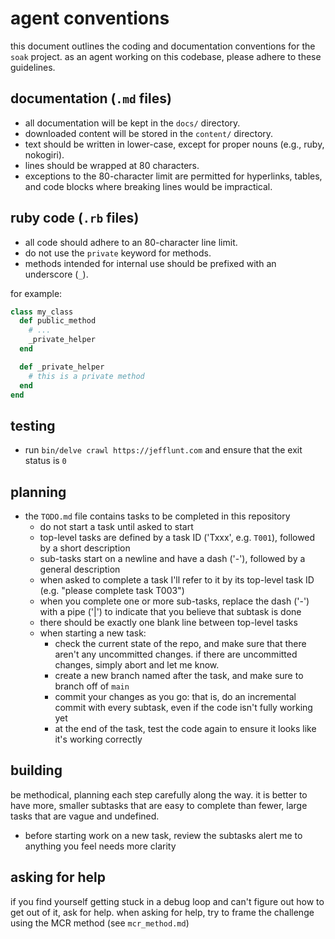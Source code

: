 # agent conventions

this document outlines the coding and documentation conventions for the `soak`
project. as an agent working on this codebase, please adhere to these
guidelines.

## documentation (`.md` files)

- all documentation will be kept in the `docs/` directory.
- downloaded content will be stored in the `content/` directory.
- text should be written in lower-case, except for proper nouns (e.g., ruby,
  nokogiri).
- lines should be wrapped at 80 characters.
- exceptions to the 80-character limit are permitted for hyperlinks, tables,
  and code blocks where breaking lines would be impractical.

## ruby code (`.rb` files)

- all code should adhere to an 80-character line limit.
- do not use the `private` keyword for methods.
- methods intended for internal use should be prefixed with an underscore (`_`).

for example:

```ruby
class my_class
  def public_method
    # ...
    _private_helper
  end

  def _private_helper
    # this is a private method
  end
end
```

## testing
- run `bin/delve crawl https://jefflunt.com` and ensure that the exit status is `0`

## planning

- the `TODO.md` file contains tasks to be completed in this repository
  - do not start a task until asked to start
  - top-level tasks are defined by a task ID ('Txxx', e.g. `T001`), followed by
    a short description
  - sub-tasks start on a newline and have a dash ('-'), followed by a general
    description
  - when asked to complete a task I'll refer to it by its top-level task ID
    (e.g. "please complete task T003")
  - when you complete one or more sub-tasks, replace the dash ('-') with a pipe
    ('|') to indicate that you believe that subtask is done
  - there should be exactly one blank line between top-level tasks
  - when starting a new task:
    - check the current state of the repo, and make sure that there aren't any
      uncommitted changes. if there are uncommitted changes, simply abort and
      let me know.
    - create a new branch named after the task, and make sure to branch off of
      `main`
    - commit your changes as you go: that is, do an incremental commit with
      every subtask, even if the code isn't fully working yet
    - at the end of the task, test the code again to ensure it looks like it's
      working correctly

## building

be methodical, planning each step carefully along the way. it is better to have
more, smaller subtasks that are easy to complete than fewer, large tasks that
are vague and undefined.

- before starting work on a new task, review the subtasks alert me to anything
  you feel needs more clarity

## asking for help

if you find yourself getting stuck in a debug loop and can't figure out how to
get out of it, ask for help. when asking for help, try to frame the challenge
using the MCR method (see `mcr_method.md`)
